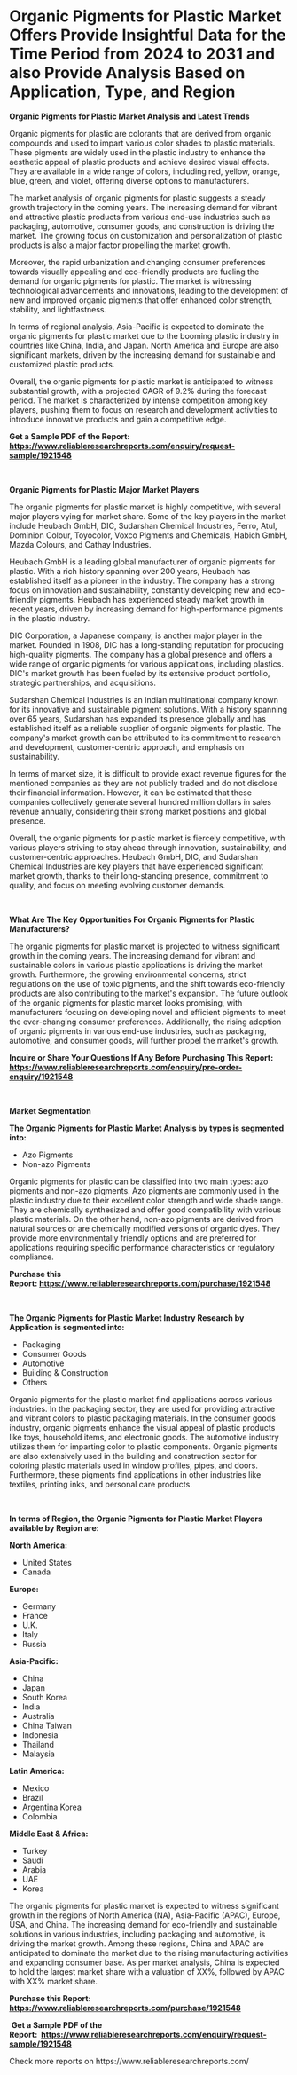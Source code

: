 <p><h1>Organic Pigments for Plastic Market Offers Provide Insightful Data for the Time Period from 2024 to 2031 and also Provide Analysis Based on Application, Type, and Region</h1></p><p><strong>Organic Pigments for Plastic Market Analysis and Latest Trends</strong></p>
<p><p>Organic pigments for plastic are colorants that are derived from organic compounds and used to impart various color shades to plastic materials. These pigments are widely used in the plastic industry to enhance the aesthetic appeal of plastic products and achieve desired visual effects. They are available in a wide range of colors, including red, yellow, orange, blue, green, and violet, offering diverse options to manufacturers.</p><p>The market analysis of organic pigments for plastic suggests a steady growth trajectory in the coming years. The increasing demand for vibrant and attractive plastic products from various end-use industries such as packaging, automotive, consumer goods, and construction is driving the market. The growing focus on customization and personalization of plastic products is also a major factor propelling the market growth.</p><p>Moreover, the rapid urbanization and changing consumer preferences towards visually appealing and eco-friendly products are fueling the demand for organic pigments for plastic. The market is witnessing technological advancements and innovations, leading to the development of new and improved organic pigments that offer enhanced color strength, stability, and lightfastness.</p><p>In terms of regional analysis, Asia-Pacific is expected to dominate the organic pigments for plastic market due to the booming plastic industry in countries like China, India, and Japan. North America and Europe are also significant markets, driven by the increasing demand for sustainable and customized plastic products.</p><p>Overall, the organic pigments for plastic market is anticipated to witness substantial growth, with a projected CAGR of 9.2% during the forecast period. The market is characterized by intense competition among key players, pushing them to focus on research and development activities to introduce innovative products and gain a competitive edge.</p></p>
<p><strong>Get a Sample PDF of the Report:&nbsp; <a href="https://www.reliableresearchreports.com/enquiry/request-sample/1921548">https://www.reliableresearchreports.com/enquiry/request-sample/1921548</a></strong></p>
<p>&nbsp;</p>
<p><strong>Organic Pigments for Plastic Major Market Players</strong></p>
<p><p>The organic pigments for plastic market is highly competitive, with several major players vying for market share. Some of the key players in the market include Heubach GmbH, DIC, Sudarshan Chemical Industries, Ferro, Atul, Dominion Colour, Toyocolor, Voxco Pigments and Chemicals, Habich GmbH, Mazda Colours, and Cathay Industries.</p><p>Heubach GmbH is a leading global manufacturer of organic pigments for plastic. With a rich history spanning over 200 years, Heubach has established itself as a pioneer in the industry. The company has a strong focus on innovation and sustainability, constantly developing new and eco-friendly pigments. Heubach has experienced steady market growth in recent years, driven by increasing demand for high-performance pigments in the plastic industry.</p><p>DIC Corporation, a Japanese company, is another major player in the market. Founded in 1908, DIC has a long-standing reputation for producing high-quality pigments. The company has a global presence and offers a wide range of organic pigments for various applications, including plastics. DIC's market growth has been fueled by its extensive product portfolio, strategic partnerships, and acquisitions.</p><p>Sudarshan Chemical Industries is an Indian multinational company known for its innovative and sustainable pigment solutions. With a history spanning over 65 years, Sudarshan has expanded its presence globally and has established itself as a reliable supplier of organic pigments for plastic. The company's market growth can be attributed to its commitment to research and development, customer-centric approach, and emphasis on sustainability.</p><p>In terms of market size, it is difficult to provide exact revenue figures for the mentioned companies as they are not publicly traded and do not disclose their financial information. However, it can be estimated that these companies collectively generate several hundred million dollars in sales revenue annually, considering their strong market positions and global presence.</p><p>Overall, the organic pigments for plastic market is fiercely competitive, with various players striving to stay ahead through innovation, sustainability, and customer-centric approaches. Heubach GmbH, DIC, and Sudarshan Chemical Industries are key players that have experienced significant market growth, thanks to their long-standing presence, commitment to quality, and focus on meeting evolving customer demands.</p></p>
<p>&nbsp;</p>
<p><strong>What Are The Key Opportunities For Organic Pigments for Plastic Manufacturers?</strong></p>
<p><p>The organic pigments for plastic market is projected to witness significant growth in the coming years. The increasing demand for vibrant and sustainable colors in various plastic applications is driving the market growth. Furthermore, the growing environmental concerns, strict regulations on the use of toxic pigments, and the shift towards eco-friendly products are also contributing to the market's expansion. The future outlook of the organic pigments for plastic market looks promising, with manufacturers focusing on developing novel and efficient pigments to meet the ever-changing consumer preferences. Additionally, the rising adoption of organic pigments in various end-use industries, such as packaging, automotive, and consumer goods, will further propel the market's growth.</p></p>
<p><strong>Inquire or Share Your Questions If Any Before Purchasing This Report: <a href="https://www.reliableresearchreports.com/enquiry/pre-order-enquiry/1921548">https://www.reliableresearchreports.com/enquiry/pre-order-enquiry/1921548</a></strong></p>
<p>&nbsp;</p>
<p><strong>Market Segmentation</strong></p>
<p><strong>The Organic Pigments for Plastic Market Analysis by types is segmented into:</strong></p>
<p><ul><li>Azo Pigments</li><li>Non-azo Pigments</li></ul></p>
<p><p>Organic pigments for plastic can be classified into two main types: azo pigments and non-azo pigments. Azo pigments are commonly used in the plastic industry due to their excellent color strength and wide shade range. They are chemically synthesized and offer good compatibility with various plastic materials. On the other hand, non-azo pigments are derived from natural sources or are chemically modified versions of organic dyes. They provide more environmentally friendly options and are preferred for applications requiring specific performance characteristics or regulatory compliance.</p></p>
<p><strong>Purchase this Report:&nbsp;<a href="https://www.reliableresearchreports.com/purchase/1921548">https://www.reliableresearchreports.com/purchase/1921548</a></strong></p>
<p>&nbsp;</p>
<p><strong>The Organic Pigments for Plastic Market Industry Research by Application is segmented into:</strong></p>
<p><ul><li>Packaging</li><li>Consumer Goods</li><li>Automotive</li><li>Building & Construction</li><li>Others</li></ul></p>
<p><p>Organic pigments for the plastic market find applications across various industries. In the packaging sector, they are used for providing attractive and vibrant colors to plastic packaging materials. In the consumer goods industry, organic pigments enhance the visual appeal of plastic products like toys, household items, and electronic goods. The automotive industry utilizes them for imparting color to plastic components. Organic pigments are also extensively used in the building and construction sector for coloring plastic materials used in window profiles, pipes, and doors. Furthermore, these pigments find applications in other industries like textiles, printing inks, and personal care products.</p></p>
<p>&nbsp;</p>
<p><strong>In terms of Region, the Organic Pigments for Plastic Market Players available by Region are:</strong></p>
<p>
    <p> <strong> North America: </strong>
        <ul>
            <li>United States</li>
            <li>Canada</li>
        </ul>
        </p> 
    <p> <strong> Europe: </strong>
        <ul>
            <li>Germany</li>
            <li>France</li>
            <li>U.K.</li>
            <li>Italy</li>
            <li>Russia</li>
        </ul>
        </p> 
    <p> <strong> Asia-Pacific: </strong>
        <ul>
            <li>China</li>
            <li>Japan</li>
            <li>South Korea</li>
            <li>India</li>
            <li>Australia</li>
            <li>China Taiwan</li>
            <li>Indonesia</li>
            <li>Thailand</li>
            <li>Malaysia</li>
        </ul>
        </p> 
    <p> <strong> Latin America: </strong>
        <ul>
            <li>Mexico</li>
            <li>Brazil</li>
            <li>Argentina Korea</li>
            <li>Colombia</li>
        </ul>
        </p> 
    <p> <strong> Middle East & Africa: </strong>
        <ul>
            <li>Turkey</li>
            <li>Saudi</li>
            <li>Arabia</li>
            <li>UAE</li>
            <li>Korea</li>
        </ul>
    </p>
    </p>
<p><p>The organic pigments for plastic market is expected to witness significant growth in the regions of North America (NA), Asia-Pacific (APAC), Europe, USA, and China. The increasing demand for eco-friendly and sustainable solutions in various industries, including packaging and automotive, is driving the market growth. Among these regions, China and APAC are anticipated to dominate the market due to the rising manufacturing activities and expanding consumer base. As per market analysis, China is expected to hold the largest market share with a valuation of XX%, followed by APAC with XX% market share.</p></p>
<p><strong>Purchase this Report: <a href="https://www.reliableresearchreports.com/purchase/1921548">https://www.reliableresearchreports.com/purchase/1921548</a></strong></p>
<p>&nbsp;<strong>Get a Sample PDF of the Report:&nbsp;&nbsp;<a href="https://www.reliableresearchreports.com/enquiry/request-sample/1921548">https://www.reliableresearchreports.com/enquiry/request-sample/1921548</a></strong></p>
<p><strong></strong></p>
<p>Check more reports on https://www.reliableresearchreports.com/</p>